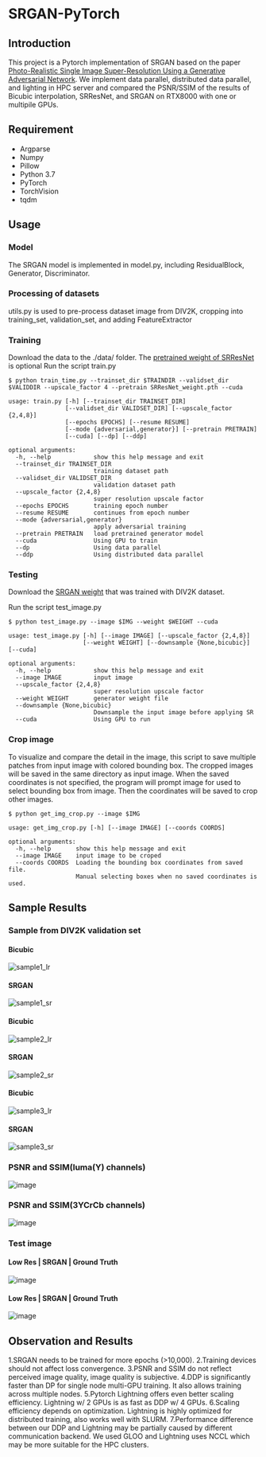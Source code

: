 SRGAN-PyTorch
============================
Introduction
----------------------------
This project is a Pytorch implementation of SRGAN based on the paper [Photo-Realistic Single Image Super-Resolution Using a Generative Adversarial Network](https://arxiv.org/abs/1609.04802). We implement data parallel, distributed data parallel, and lighting in HPC server and compared the PSNR\/SSIM of the results of Bicubic interpolation, SRResNet, and SRGAN on RTX8000 with one or multipile GPUs.

Requirement
----------------------------
* Argparse
* Numpy
* Pillow
* Python 3.7
* PyTorch
* TorchVision
* tqdm


Usage
----------------------------
### Model
The SRGAN model is implemented in model.py, including ResidualBlock, Generator, Discriminator.

### Processing of datasets
utils.py is used to pre-process dataset image from DIV2K, cropping into training_set, validation_set, and adding FeatureExtractor

### Training

Download the data to the ./data/ folder. The [pretrained weight of SRResNet](https://drive.google.com/file/d/126GzYaRBprQYju1g0WGVF_5UvbMIYkh3/view?usp=sharing) is optional
Run the script train.py
```
$ python train_time.py --trainset_dir $TRAINDIR --validset_dir $VALIDDIR --upscale_factor 4 --pretrain SRResNet_weight.pth --cuda

usage: train.py [-h] [--trainset_dir TRAINSET_DIR]
                [--validset_dir VALIDSET_DIR] [--upscale_factor {2,4,8}]
                [--epochs EPOCHS] [--resume RESUME]
                [--mode {adversarial,generator}] [--pretrain PRETRAIN]
                [--cuda] [--dp] [--ddp]

optional arguments:
  -h, --help            show this help message and exit
  --trainset_dir TRAINSET_DIR
                        training dataset path
  --validset_dir VALIDSET_DIR
                        validation dataset path
  --upscale_factor {2,4,8}
                        super resolution upscale factor
  --epochs EPOCHS       training epoch number
  --resume RESUME       continues from epoch number
  --mode {adversarial,generator}
                        apply adversarial training
  --pretrain PRETRAIN   load pretrained generator model
  --cuda                Using GPU to train
  --dp                  Using data parallel
  --ddp                 Using distributed data parallel
```

### Testing

Download the [SRGAN weight](https://drive.google.com/file/d/1dsa67sCyM29_Tor124KjP2vVYxO8sXD3/view?usp=sharing) that was trained with DIV2K dataset.

Run the script test_image.py

```
$ python test_image.py --image $IMG --weight $WEIGHT --cuda

usage: test_image.py [-h] [--image IMAGE] [--upscale_factor {2,4,8}]
                     [--weight WEIGHT] [--downsample {None,bicubic}] [--cuda]

optional arguments:
  -h, --help            show this help message and exit
  --image IMAGE         input image
  --upscale_factor {2,4,8}
                        super resolution upscale factor
  --weight WEIGHT       generator weight file
  --downsample {None,bicubic}
                        Downsample the input image before applying SR
  --cuda                Using GPU to run
```

### Crop image

To visualize and compare the detail in the image, this script to save multiple patches from input image with colored bounding box. The cropped images will be saved in the same directory as input image. When the saved coordinates is not specified, the program will prompt image for used to select bounding box from image. Then the coordinates will be saved to crop other images.


```
$ python get_img_crop.py --image $IMG

usage: get_img_crop.py [-h] [--image IMAGE] [--coords COORDS]

optional arguments:
  -h, --help       show this help message and exit
  --image IMAGE    input image to be croped
  --coords COORDS  Loading the bounding box coordinates from saved file.
                   Manual selecting boxes when no saved coordinates is used.
```

Sample Results
----------------------------
### Sample from DIV2K validation set  

#### Bicubic
![sample1_lr](https://github.com/Maggiking/SRGAN-PyTorch/blob/master/images/sample1_lr.png "Bicubic")   

#### SRGAN
![sample1_sr](https://github.com/Maggiking/SRGAN-PyTorch/blob/master/images/sample1_sr.png "SRGAN")   

#### Bicubic
![sample2_lr](https://github.com/Maggiking/SRGAN-PyTorch/blob/master/images/sample2_lr.png "Bicubic")   

#### SRGAN
![sample2_sr](https://github.com/Maggiking/SRGAN-PyTorch/blob/master/images/sample2_sr.png "SRGAN")    

#### Bicubic
![sample3_lr](https://github.com/Maggiking/SRGAN-PyTorch/blob/master/images/sample3_lr.png "Bicubic")   

#### SRGAN
![sample3_sr](https://github.com/Maggiking/SRGAN-PyTorch/blob/master/images/sample3_sr.png "SRGAN")   

### PSNR and SSIM(luma(Y) channels)
![image](https://user-images.githubusercontent.com/58716946/208552766-35d1867e-bd60-4313-98ee-8fcb2253ec80.png)

### PSNR and SSIM(3YCrCb channels)
![image](https://user-images.githubusercontent.com/58716946/208552824-8f8c1c34-7e5f-4b2e-9f09-98da3b618152.png)


### Test image   

#### Low Res | SRGAN | Ground Truth
![image](https://user-images.githubusercontent.com/58716946/208553045-5c9d8286-dca1-4091-b244-3a09b6a0f2a7.png)

#### Low Res | SRGAN | Ground Truth
![image](https://user-images.githubusercontent.com/58716946/208553111-7b22c473-3c03-48be-8ca0-24c6203ddbbb.png)

Observation and Results
----------------------------
1.SRGAN needs to be trained for more epochs (>10,000).
2.Training devices should not affect loss convergence.
3.PSNR and SSIM do not reflect perceived image quality, image quality is subjective.
4.DDP is significantly faster than DP for single node multi-GPU training. It also allows training across multiple nodes.
5.Pytorch Lightning offers even better scaling efficiency. Lightning w/ 2 GPUs is as fast as DDP w/ 4 GPUs.
6.Scaling efficiency depends on optimization. Lightning is highly optimized for distributed training, also works well with SLURM.
7.Performance difference between our DDP and Lightning may be partially caused by different communication backend. We used GLOO and Lightning uses NCCL which may be more suitable for the HPC clusters.




